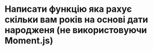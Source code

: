 # Написати функцію яка рахує скільки вам  років на основі дати народженя (не використовуючи Moment.js)